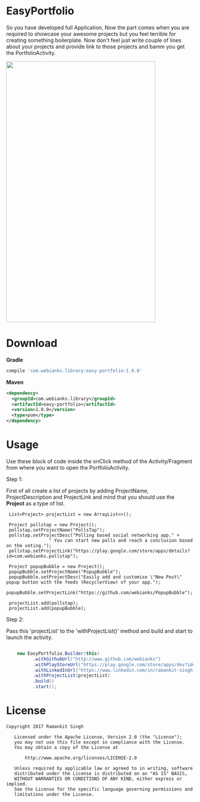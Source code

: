 # EasyPortfolio
So you have developed full Application, Now the part comes when you are required to showcase your awesome projects but you feel terrible for creating something boilerplate. Now don't feel just write couple of lines about your projects and provide link to those projects and bamm you get the PortfolioActivity. 

<img src="https://github.com/webianks/EasyPortfolio/blob/master/screen.png" height="700" width="400" >


# Download

**Gradle**

```groovy
compile 'com.webianks.library:easy-portfolio:1.0.0'
```
**Maven**

```xml
<dependency>
  <groupId>com.webianks.library</groupId>
  <artifactId>easy-portfolio</artifactId>
  <version>1.0.0</version>
  <type>pom</type>
</dependency>
```

# Usage

Use these block of code inside the onClick method of the Activity/Fragment from where you want to open the PortfolioActivity.

Step 1:

First of all create a list of projects by adding ProjectName, ProjectDescription and ProjectLink and mind that you should use the <b>Project</b> as a type of list.

```
 List<Project> projectList = new ArrayList<>();

 Project pollstap = new Project();
 pollstap.setProjectName("PollsTap");
 pollstap.setProjectDesc("Polling based social networking app." +
                " You can start new polls and reach a conclusion based on the voting.");
 pollstap.setProjectLink("https://play.google.com/store/apps/details?id=com.webianks.pollstap");

 Project popupBubble = new Project();
 popupBubble.setProjectName("PopupBubble");
 popupBubble.setProjectDesc("Easily add and customise \"New Post\" popup button with the feeds (RecyclerView) of your app.");
 popupBubble.setProjectLink("https://github.com/webianks/PopupBubble");

 projectList.add(pollstap);
 projectList.add(popupBubble);

```

Step 2:

Pass this 'projectList' to the 'withProjectList()' method and build and start to launch the activity.

```java

    new EasyPortfolio.Builder(this)
          .withGithubUrl("http://www.github.com/webianks")
          .withPlayStoreUrl("https://play.google.com/store/apps/dev?id=5406110317606112331")
          .withLinkedInUrl("https://www.linkedin.com/in/ramankit-singh-b7b09493/")
          .withProjectList(projectList)
          .build()
          .start();
```

# License

```
Copyright 2017 Ramankit Singh

   Licensed under the Apache License, Version 2.0 (the "License");
   you may not use this file except in compliance with the License.
   You may obtain a copy of the License at

       http://www.apache.org/licenses/LICENSE-2.0

   Unless required by applicable law or agreed to in writing, software
   distributed under the License is distributed on an "AS IS" BASIS,
   WITHOUT WARRANTIES OR CONDITIONS OF ANY KIND, either express or implied.
   See the License for the specific language governing permissions and
   limitations under the License.
   
```

